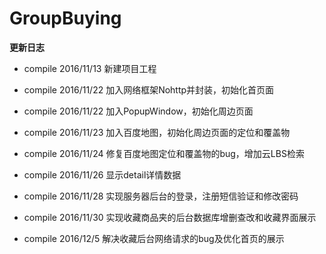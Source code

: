 # GroupBuying

**更新日志**

- compile  2016/11/13 新建项目工程

- compile  2016/11/22 加入网络框架Nohttp并封装，初始化首页面

- compile  2016/11/22 加入PopupWindow，初始化周边页面

- compile  2016/11/23 加入百度地图，初始化周边页面的定位和覆盖物

- compile  2016/11/24 修复百度地图定位和覆盖物的bug，增加云LBS检索

- compile  2016/11/26 显示detail详情数据

- compile  2016/11/28 实现服务器后台的登录，注册短信验证和修改密码

- compile  2016/11/30 实现收藏商品夹的后台数据库增删查改和收藏界面展示

- compile  2016/12/5  解决收藏后台网络请求的bug及优化首页的展示
